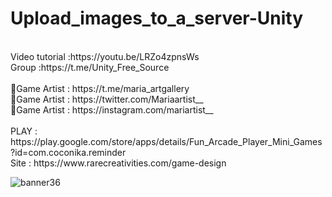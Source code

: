 # Upload_images_to_a_server-Unity
<br />
Video tutorial :https://youtu.be/LRZo4zpnsWs<br />
Group :https://t.me/Unity_Free_Source<br /><br />
🎨Game Artist : https://t.me/maria_artgallery<br />
🎨Game Artist : https://twitter.com/Mariaartist__<br />
🎨Game Artist : https://instagram.com/mariartist__<br /><br />
PLAY : https://play.google.com/store/apps/details/Fun_Arcade_Player_Mini_Games?id=com.coconika.reminder<br />
Site : https://www.rarecreativities.com/game-design <br />


![banner36](https://user-images.githubusercontent.com/83016119/214402502-c77b91fe-e6fb-4d18-8e7b-d8dbc1a01673.png)
